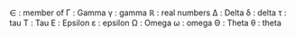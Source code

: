 ∈ : member of
Γ : Gamma
γ : gamma
ℝ : real numbers
Δ : Delta
δ : delta
τ : tau
Τ : Tau
Ε : Epsilon
ε : epsilon
Ω : Omega
ω : omega
Θ : Theta
θ : theta
